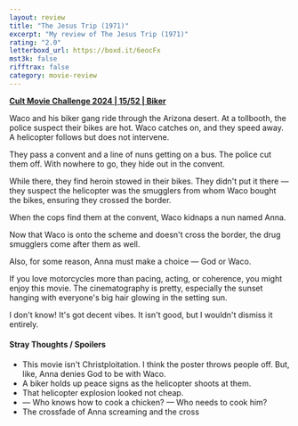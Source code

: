 ```yaml
---
layout: review
title: "The Jesus Trip (1971)"
excerpt: "My review of The Jesus Trip (1971)"
rating: "2.0"
letterboxd_url: https://boxd.it/6eocFx
mst3k: false
rifftrax: false
category: movie-review
---
```


<b><a href="https://boxd.it/rIGbC/detail" target="_blank" rel="noopener">Cult Movie Challenge 2024 | 15/52 | Biker</a></b>

Waco and his biker gang ride through the Arizona desert. At a tollbooth, the police suspect their bikes are hot. Waco catches on, and they speed away. A helicopter follows but does not intervene.

They pass a convent and a line of nuns getting on a bus. The police cut them off. With nowhere to go, they hide out in the convent.

While there, they find heroin stowed in their bikes. They didn't put it there — they suspect the helicopter was the smugglers from whom Waco bought the bikes, ensuring they crossed the border.

When the cops find them at the convent, Waco kidnaps a nun named Anna.

Now that Waco is onto the scheme and doesn't cross the border, the drug smugglers come after them as well.

Also, for some reason, Anna must make a choice — God or Waco.

If you love motorcycles more than pacing, acting, or coherence, you might enjoy this movie. The cinematography is pretty, especially the sunset hanging with everyone's big hair glowing in the setting sun.

I don't know! It's got decent vibes. It isn't good, but I wouldn't dismiss it entirely.

#### Stray Thoughts / Spoilers

- This movie isn't Christploitation. I think the poster throws people off. But, like, Anna denies God to be with Waco.
- A biker holds up peace signs as the helicopter shoots at them.
- That helicopter explosion looked not cheap.
- — Who knows how to cook a chicken? — Who needs to cook him?
- The crossfade of Anna screaming and the cross
